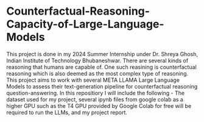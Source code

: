 # Counterfactual-Reasoning-Capacity-of-Large-Language-Models
This project is done in my 2024 Summer Internship under Dr. Shreya Ghosh, Indian Institute of Technology Bhubaneshwar.
There are several kinds of reasoning that humans are capable of. One such reasining is counterfactual reasoning which is also deemed as the most complex type of reasoning.
This project aims to work with several META LLAMA Large Language Models to assess their text-generation pipeline for counterfactual reasoning question-answering. 
In this repositiory I will include the following - The dataset used for my project, several ipynb files from google colab as a higher GPU such as the T4 GPU provided by Google Colab for free will be required to run the LLMs, and my project report. 
